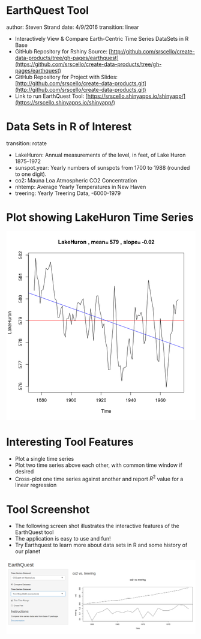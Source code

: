 EarthQuest Tool
========================================================
author: Steven Strand
date: 4/9/2016
transition: linear

* Interactively View & Compare Earth-Centric Time Series DataSets in R Base
* GitHub Repository for Rshiny Source:
  [http://github.com/srscello/create-data-products/tree/gh-pages/earthquest](https://github.com/srscello/create-data-products/tree/gh-pages/earthquest)
* GitHub Repository for Project with Slides: [http://github.com/srscello/create-data-products.git](http://github.com/srscello/create-data-products.git)
* Link to run EarthQuest Tool:
  [https://srscello.shinyapps.io/shinyapp/](https://srscello.shinyapps.io/shinyapp/)

Data Sets in R of Interest
========================================================
transition: rotate

* LakeHuron: Annual measurements of the level, in feet, of Lake Huron 1875–1972
* sunspot.year: Yearly numbers of sunspots from 1700 to 1988 (rounded to one digit).
* co2: Mauna Loa Atmospheric CO2 Concentration
* nhtemp: Average Yearly Temperatures in New Haven
* treering: Yearly Treering Data, -6000-1979

Plot showing LakeHuron Time Series
========================================================
![plot of chunk unnamed-chunk-1](index-figure/unnamed-chunk-1-1.png)

Interesting Tool Features
========================================================
* Plot a single time series
* Plot two time series above each other, with common time window if desired
* Cross-plot one time series against another and report $R^2$ value for a linear regression

Tool Screenshot
=================================
* The following screen shot illustrates the interactive features of the EarthQuest tool
* The application is easy to use and fun!
* Try Earthquest to learn more about data sets in R and some history of our planet

![Screenshot of Rshiny Earthquest Tool](tool_screenshot.png)
